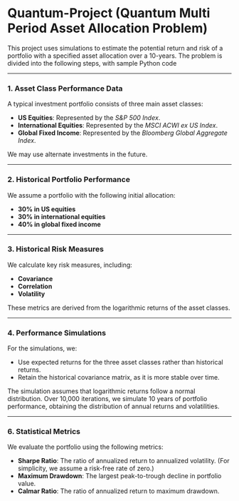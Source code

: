 # Quantum-Project (Quantum Multi Period Asset Allocation Problem)

This project uses simulations to estimate the potential return and risk of a portfolio with a specified asset allocation over a 10-years. The problem is divided into the following steps, with sample Python code

---

### 1. Asset Class Performance Data
A typical investment portfolio consists of three main asset classes:
- **US Equities**: Represented by the *S&P 500 Index*.
- **International Equities**: Represented by the *MSCI ACWI ex US Index*.
- **Global Fixed Income**: Represented by the *Bloomberg Global Aggregate Index*.

We may use alternate investments in the future. 

---

### 2. Historical Portfolio Performance
We assume a portfolio with the following initial allocation:  
- **30% in US equities**  
- **30% in international equities**  
- **40% in global fixed income**

---

### 3. Historical Risk Measures
We calculate key risk measures, including:
- **Covariance**
- **Correlation**
- **Volatility**

These metrics are derived from the logarithmic returns of the asset classes.

---

### 4. Performance Simulations
For the simulations, we:
- Use expected returns for the three asset classes rather than historical returns.
- Retain the historical covariance matrix, as it is more stable over time.

The simulation assumes that logarithmic returns follow a normal distribution. Over 10,000 iterations, we simulate 10 years of portfolio performance, obtaining the distribution of annual returns and volatilities.

---

### 6. Statistical Metrics
We evaluate the portfolio using the following metrics:
- **Sharpe Ratio**: The ratio of annualized return to annualized volatility. (For simplicity, we assume a risk-free rate of zero.)
- **Maximum Drawdown**: The largest peak-to-trough decline in portfolio value.
- **Calmar Ratio**: The ratio of annualized return to maximum drawdown.


